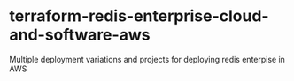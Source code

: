 # terraform-redis-enterprise-cloud-and-software-aws
Multiple deployment variations and projects for deploying redis enterpise in AWS
